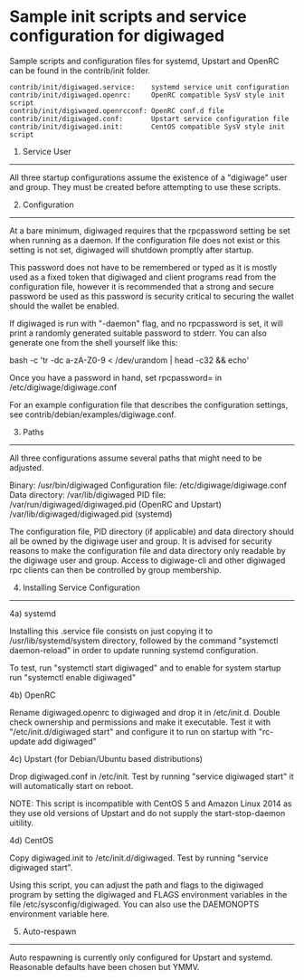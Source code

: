 Sample init scripts and service configuration for digiwaged
==========================================================

Sample scripts and configuration files for systemd, Upstart and OpenRC
can be found in the contrib/init folder.

    contrib/init/digiwaged.service:    systemd service unit configuration
    contrib/init/digiwaged.openrc:     OpenRC compatible SysV style init script
    contrib/init/digiwaged.openrcconf: OpenRC conf.d file
    contrib/init/digiwaged.conf:       Upstart service configuration file
    contrib/init/digiwaged.init:       CentOS compatible SysV style init script

1. Service User
---------------------------------

All three startup configurations assume the existence of a "digiwage" user
and group.  They must be created before attempting to use these scripts.

2. Configuration
---------------------------------

At a bare minimum, digiwaged requires that the rpcpassword setting be set
when running as a daemon.  If the configuration file does not exist or this
setting is not set, digiwaged will shutdown promptly after startup.

This password does not have to be remembered or typed as it is mostly used
as a fixed token that digiwaged and client programs read from the configuration
file, however it is recommended that a strong and secure password be used
as this password is security critical to securing the wallet should the
wallet be enabled.

If digiwaged is run with "-daemon" flag, and no rpcpassword is set, it will
print a randomly generated suitable password to stderr.  You can also
generate one from the shell yourself like this:

bash -c 'tr -dc a-zA-Z0-9 < /dev/urandom | head -c32 && echo'

Once you have a password in hand, set rpcpassword= in /etc/digiwage/digiwage.conf

For an example configuration file that describes the configuration settings,
see contrib/debian/examples/digiwage.conf.

3. Paths
---------------------------------

All three configurations assume several paths that might need to be adjusted.

Binary:              /usr/bin/digiwaged
Configuration file:  /etc/digiwage/digiwage.conf
Data directory:      /var/lib/digiwaged
PID file:            /var/run/digiwaged/digiwaged.pid (OpenRC and Upstart)
                     /var/lib/digiwaged/digiwaged.pid (systemd)

The configuration file, PID directory (if applicable) and data directory
should all be owned by the digiwage user and group.  It is advised for security
reasons to make the configuration file and data directory only readable by the
digiwage user and group.  Access to digiwage-cli and other digiwaged rpc clients
can then be controlled by group membership.

4. Installing Service Configuration
-----------------------------------

4a) systemd

Installing this .service file consists on just copying it to
/usr/lib/systemd/system directory, followed by the command
"systemctl daemon-reload" in order to update running systemd configuration.

To test, run "systemctl start digiwaged" and to enable for system startup run
"systemctl enable digiwaged"

4b) OpenRC

Rename digiwaged.openrc to digiwaged and drop it in /etc/init.d.  Double
check ownership and permissions and make it executable.  Test it with
"/etc/init.d/digiwaged start" and configure it to run on startup with
"rc-update add digiwaged"

4c) Upstart (for Debian/Ubuntu based distributions)

Drop digiwaged.conf in /etc/init.  Test by running "service digiwaged start"
it will automatically start on reboot.

NOTE: This script is incompatible with CentOS 5 and Amazon Linux 2014 as they
use old versions of Upstart and do not supply the start-stop-daemon uitility.

4d) CentOS

Copy digiwaged.init to /etc/init.d/digiwaged. Test by running "service digiwaged start".

Using this script, you can adjust the path and flags to the digiwaged program by
setting the digiwaged and FLAGS environment variables in the file
/etc/sysconfig/digiwaged. You can also use the DAEMONOPTS environment variable here.

5. Auto-respawn
-----------------------------------

Auto respawning is currently only configured for Upstart and systemd.
Reasonable defaults have been chosen but YMMV.
